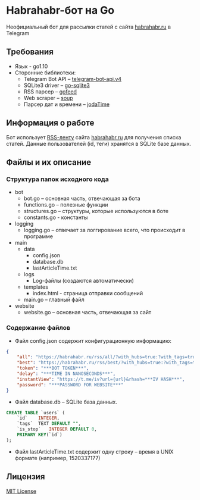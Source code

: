 # Habrahabr-бот на Go #

Неофициальный бот для рассылки статей с сайта [habrahabr.ru](https://habrahabr.ru/top/) в Telegram

## Требования ##

* Язык - go1.10
* Сторонние библиотеки:
	* Telegram Bot API – [telegram-bot-api.v4](http://gopkg.in/telegram-bot-api.v4)
	* SQLite3 driver – [go-sqlite3](https://github.com/mattn/go-sqlite3)
	* RSS парсер – [gofeed](https://github.com/mmcdole/gofeed)
	* Web scraper – [soup](https://github.com/anaskhan96/soup)
	* Парсер дат и времени – [jodaTime](https://github.com/vjeantet/jodaTime)

## Информация о работе ##

Бот использует [RSS-ленту](https://habrahabr.ru/rss/all) сайта [habrahabr.ru](https://habrahabr.ru/top/) для получения списка статей. Данные пользователей (id, теги) хранятся в SQLite базе данных.

## Файлы и их описание ##

### Структура папок исходного кода ###

* bot
	* bot.go – основная часть, отвечающая за бота
	* functions.go – полезные функции
	* structures.go – структуры, которые используются в боте
	* constants.go - константы
* logging
	* logging.go – отвечает за логгирование всего, что происходит в программе
* main
	* data
		* config.json
		* database.db
		* lastArticleTime.txt
	* logs
		* Log-файлы (создаются автоматически)
	* templates
		* index.html - страница отправки сообщений
	* main.go – главный файл
* website
	* website.go – основная часть, отвечающая за сайт

### Содержание файлов ###

* Файл config.json содержит конфигурационную информацию:

```json
{
	"all": "https://habrahabr.ru/rss/all/?with_hubs=true:?with_tags=true:",
	"best": "https://habrahabr.ru/rss/best/?with_hubs=true:?with_tags=true:",
	"token": "***BOT TOKEN***",
	"delay": "***TIME IN NANOSECONDS***",
	"instantView": "https://t.me/iv?url={url}&rhash=***IV HASH***",
	"password": "***PASSWORD FOR WEBSITE***"
}
```

* Файл database.db – SQLite база данных.

```sql
CREATE TABLE `users` (
	`id`	INTEGER,
	`tags`	TEXT DEFAULT "",
	`is_stop`	INTEGER DEFAULT 0,
	PRIMARY KEY(`id`)
);
```

* Файл lastArticleTime.txt содержит одну строку – время в UNIX формате (например, 1520337177)

## Лицензия ##

[MIT License](LICENSE)